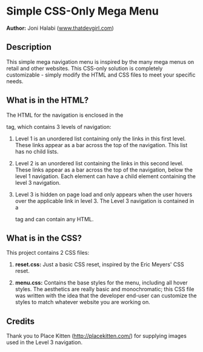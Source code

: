 Simple CSS-Only Mega Menu
=========================

__Author:__ Joni Halabi (www.thatdevgirl.com)

Description
-----------

This simple mega navigation menu is inspired by the many mega menus on retail and other websites.  This CSS-only solution is completely customizable - simply modify the HTML and CSS files to meet your specific needs.

What is in the HTML?
--------------------

The HTML for the navigation is enclosed in the <nav> tag, which contains 3 levels of navigation:

1. Level 1 is an unordered list containing only the links in this first level.  These links appear as a bar across the top of the navigation. This list has no child lists.

2. Level 2 is an unordered list containing the links in this second level.  These links appear as a bar across the top of the navigation, below the level 1 navigation.  Each element can have a child element containing the level 3 navigation.

3. Level 3 is hidden on page load and only appears when the user hovers over the applicable link in level 3.  The Level 3 navigation is contained in a <section> tag and can contain any HTML.

What is in the CSS?
-------------------

This project contains 2 CSS files:

1. __reset.css:__ Just a basic CSS reset, inspired by the Eric Meyers' CSS reset. 

2. __menu.css:__ Contains the base styles for the menu, including all hover styles.  The aesthetics are really basic and monochromatic; this CSS file was written with the idea that the developer end-user can customize the styles to match whatever website you are working on.

Credits
-------

Thank you to Place Kitten (http://placekitten.com/) for supplying images used in the Level 3 navigation.
